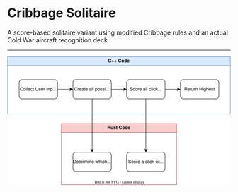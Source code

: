 # Cribbage Solitaire

A score-based solitaire variant using modified Cribbage rules and an actual Cold War aircraft recognition deck

---

![Basic overview](./images/basic_diagram.svg)
